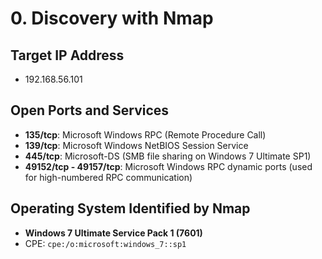 # 0. Discovery with Nmap

## Target IP Address
- 192.168.56.101

## Open Ports and Services
- **135/tcp**: Microsoft Windows RPC (Remote Procedure Call)
- **139/tcp**: Microsoft Windows NetBIOS Session Service
- **445/tcp**: Microsoft-DS (SMB file sharing on Windows 7 Ultimate SP1)
- **49152/tcp - 49157/tcp**: Microsoft Windows RPC dynamic ports (used for high-numbered RPC communication)

## Operating System Identified by Nmap
- **Windows 7 Ultimate Service Pack 1 (7601)**  
- CPE: `cpe:/o:microsoft:windows_7::sp1`
